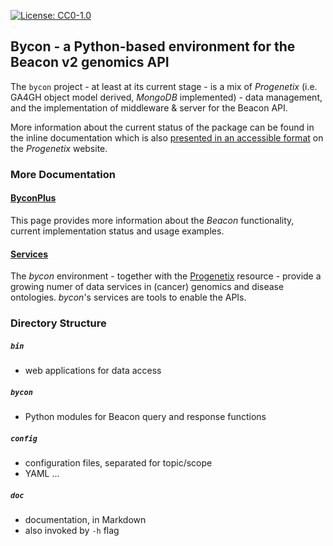[![License: CC0-1.0](https://img.shields.io/badge/License-CC0%201.0-lightgrey.svg)](http://creativecommons.org/publicdomain/zero/1.0/)

## Bycon - a Python-based environment for the Beacon v2 genomics API

The `bycon` project - at least at its current stage - is a mix of _Progenetix_ (i.e. GA4GH object model derived, _MongoDB_ implemented) - data management, and the implementation of middleware & server for the Beacon API.

More information about the current status of the package can be found in the inline
documentation which is also [presented in an accessible format](https://info.progenetix.org/tags/Beacon.html) on the _Progenetix_ website.

### More Documentation

#### [ByconPlus](./doc/byconplus.md)

This page provides more information about the _Beacon_ functionality, current
implementation status and usage examples.

#### [Services](./doc/services.md)

The _bycon_ environment - together with the [Progenetix](http://progenetix.org)
resource - provide a growing numer of data services in (cancer) genomics and
disease ontologies. _bycon_'s services are tools to enable the APIs.

### Directory Structure

##### `bin`

* web applications for data access


##### `bycon`

* Python modules for Beacon query and response functions


##### `config`

* configuration files, separated for topic/scope
* YAML ...

##### `doc`

* documentation, in Markdown
* also invoked by `-h` flag



